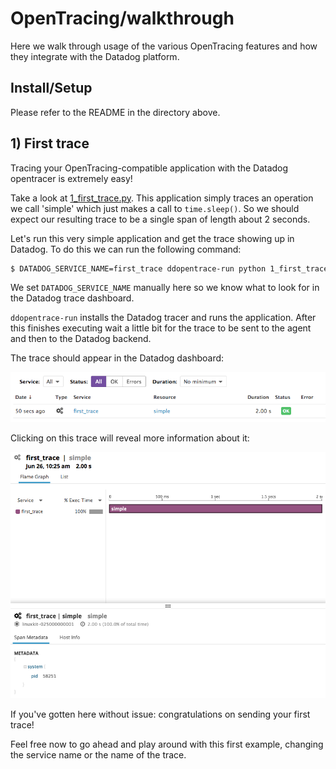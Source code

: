 # OpenTracing/walkthrough

Here we walk through usage of the various OpenTracing features and how they
integrate with the Datadog platform.

## Install/Setup

Please refer to the README in the directory above.


## 1) First trace

Tracing your OpenTracing-compatible application with the Datadog opentracer is
extremely easy!

Take a look at [1_first_trace.py](1_first_trace.py). This application simply
traces an operation we call 'simple' which just makes a call to `time.sleep()`.
So we should expect our resulting trace to be a single span of length about 2
seconds.

Let's run this very simple application and get the trace showing up in Datadog.
To do this we can run the following command:

```sh
$ DATADOG_SERVICE_NAME=first_trace ddopentrace-run python 1_first_trace.py
```

We set `DATADOG_SERVICE_NAME` manually here so we know what to look for in the
Datadog trace dashboard.

`ddopentrace-run` installs the Datadog tracer and runs the application. After
this finishes executing wait a little bit for the trace to be sent to the agent
and then to the Datadog backend.

The trace should appear in the Datadog dashboard:

![Traces List](resources/first_trace_listing.png "First Trace Listing")

Clicking on this trace will reveal more information about it:

![First Trace](resources/first_trace.png "First Trace")

If you've gotten here without issue: congratulations on sending your first trace!

Feel free now to go ahead and play around with this first example, changing the
service name or the name of the trace.
